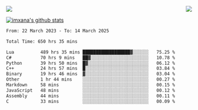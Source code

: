 <p>
  <a href="https://count.getloli.com/"><img src="https://count.getloli.com/get/@xana.readme?theme=moebooru-h"></a>
  <img src="https://weather-icon.journeyad.repl.co/@hangzhou?v=1" align="right">
</p>


<a href="https://github.com/imxana"><img align="center" src="https://github-readme-stats.vercel.app/api?username=imxana&show_icons=true&include_all_commits=true&hide_border=tru&custom_title=imxana%27s%20Github%20Stats" alt="imxana's github stats" /></a> 

<!--START_SECTION:waka-->

```txt
From: 22 March 2023 - To: 14 March 2025

Total Time: 650 hrs 35 mins

Lua          489 hrs 35 mins ██████████████████▓░░░░░░   75.25 %
C#           70 hrs 9 mins   ██▓░░░░░░░░░░░░░░░░░░░░░░   10.78 %
Python       39 hrs 50 mins  █▓░░░░░░░░░░░░░░░░░░░░░░░   06.12 %
C++          24 hrs 57 mins  █░░░░░░░░░░░░░░░░░░░░░░░░   03.84 %
Binary       19 hrs 46 mins  ▓░░░░░░░░░░░░░░░░░░░░░░░░   03.04 %
Other        1 hr 44 mins    ░░░░░░░░░░░░░░░░░░░░░░░░░   00.27 %
Markdown     58 mins         ░░░░░░░░░░░░░░░░░░░░░░░░░   00.15 %
JavaScript   48 mins         ░░░░░░░░░░░░░░░░░░░░░░░░░   00.12 %
Assembly     44 mins         ░░░░░░░░░░░░░░░░░░░░░░░░░   00.11 %
C            33 mins         ░░░░░░░░░░░░░░░░░░░░░░░░░   00.09 %
```

<!--END_SECTION:waka-->
